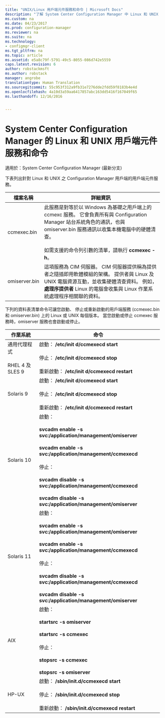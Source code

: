 ```yaml
---
title: "UNIX/Linux 用戶端元件服務和命令 | Microsoft Docs"
description: "了解 System Center Configuration Manager 中 Linux 和 UNIX 用戶端上的元件服務和命令。"
ms.custom: na
ms.date: 04/23/2017
ms.prod: configuration-manager
ms.reviewer: na
ms.suite: na
ms.technology:
- configmgr-client
ms.tgt_pltfrm: na
ms.topic: article
ms.assetid: e5a8c79f-5791-49c5-8055-086d742e5559
caps.latest.revision: 6
author: robstackmsft
ms.author: robstack
manager: angrobe
translationtype: Human Translation
ms.sourcegitcommit: 55c953f312a9fb31e7276dde2fdd59f8183b4e4d
ms.openlocfilehash: 4a10d3a59aa6417857abc163dd5416f167049f65
ms.lasthandoff: 12/16/2016


---
```

# <a name="linux-and-unix-clients-component-services-and-commands-for-system-center-configuration-manager"></a>System Center Configuration Manager 的 Linux 和 UNIX 用戶端元件服務和命令

適用於：System Center Configuration Manager (最新分支)


 下表列出針對 Linux 和 UNIX 之 Configuration Manager 用戶端的用戶端元件服務。  

|檔案名稱|詳細資訊|  
|---------------|----------------------|  
|ccmexec.bin|此服務是對等於以 Windows 為基礎之用戶端上的 ccmexc 服務。 它會負責所有與 Configuration Manager 站台系統角色的通訊，也與 omiserver.bin 服務通訊以收集本機電腦中的硬體清查。<br /><br /> 如需支援的命令列引數的清單，請執行 **ccmexec -h**。|  
|omiserver.bin|這項服務為 CIM 伺服器。 CIM 伺服器提供稱為提供者之隨插即用軟體模組的架構。 提供者與 Linux 及 UNIX 電腦資源互動，並收集硬體清查資料。 例如， **處理序提供者** Linux 的電腦會收集與 Linux 作業系統處理程序相關聯的資料。|  

 下列的資料表清單命令可讓您啟動、 停止或重新啟動的用戶端服務 (ccmexec.bin 和 omiserver.bin) 上的 Linux 或 UNIX 每個版本。 當您啟動或停止 ccmexec 服務時，omiserver 服務也會啟動或停止。  

|作業系統|命令|  
|----------------------|--------------|  
|通用代理程式<br /><br /> RHEL 4 及 SLES 9|啟動： **/etc/init d/ccmexecd start**<br /><br /> 停止： **/etc/init d/ccmexecd stop**<br /><br /> 重新啟動： **/etc/init d/ccmexecd restart**|  
|Solaris 9|啟動： **/etc/init d/ccmexecd start**<br /><br /> 停止： **/etc/init d/ccmexecd stop**<br /><br /> 重新啟動： **/etc/init d/ccmexecd restart**|  
|Solaris 10|啟動：<br /><br /> **svcadm enable -s svc:/application/management/omiserver**<br /><br /> **svcadm enable -s svc:/application/management/ccmexecd**<br /><br /> 停止：<br /><br /> **svcadm disable -s svc:/application/management/ccmexecd**<br /><br /> **svcadm disable -s svc:/application/management/omiserver**|  
|Solaris 11|啟動：<br /><br /> **svcadm enable -s svc:/application/management/omiserver**<br /><br /> **svcadm enable -s svc:/application/management/ccmexecd**<br /><br /> 停止：<br /><br /> **svcadm disable -s svc:/application/management/ccmexecd**<br /><br /> **svcadm disable -s svc:/application/management/omiserver**|  
|AIX|啟動：<br /><br /> **startsrc -s omiserver**<br /><br /> **startsrc -s ccmexec**<br /><br /> 停止：<br /><br /> **stopsrc -s ccmexec**<br /><br /> **stopsrc -s omiserver**|  
|HP-UX|啟動： **/sbin/init.d/ccmexecd start**<br /><br /> 停止： **/sbin/init.d/ccmexecd stop**<br /><br /> 重新啟動： **/sbin/init.d/ccmexecd restart**|  

